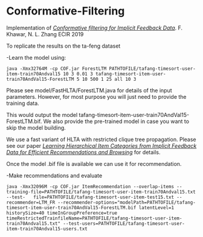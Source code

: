 # Conformative-Filtering
Implementation of [*Conformative filtering for Implicit Feedback Data*](https://arxiv.org/pdf/1704.01889.pdf). F. Khawar, N. L. Zhang ECIR 2019

To replicate the results on the ta-feng dataset

-Learn the model using: 
```
java -Xmx32764M -cp COF.jar ForestLTM PATHTOFILE/tafang-timesort-user-item-train70Andval15 10 3 0.01 3 tafang-timesort-item-user-train70AndVal15-ForestLTM 5 10 500 1 25 all 10 3
```

Please see model/FastHLTA/ForestLTM.java for details of the input parameters. However, for most purpose you will just need to provide the training data.

This would output the model tafang-timesort-item-user-train70AndVal15-ForestLTM.bif. We also provide the pre-trained model in case you want to skip the model building. 

We use a fast variant of HLTA with restricted clique tree propagation. Please see our paper [*Learning Hierarchical Item Categories from Implicit Feedback Data for Efficient Recommendations and Browsing*](https://arxiv.org/pdf/1806.02056.pdf) for details.

Once the model .bif file is available we can use it for recommendation.

-Make recommendations and evaluate
```
java -Xmx32096M -cp COF.jar ItemRecommendation --overlap-items --training-file=PATHTOFILE/tafang-timesort-user-item-train70Andval15.txt --test-   file=PATHTOFILE/tafang-timesort-user-item-test15.txt --recommender=LTM_FR --recommender-options="modelPath=PATHTOFILE/tafang-timesort-item-user-train70AndVal15-ForestLTM.bif latentLevel=1 historySize=40 timeInGroupPreference=true timeRestrictedTrainfileName=PATHTOFILE/tafang-timesort-user-item-train70Andval15.txt" --test-users=PATHTOFILE/tafang-timesort-user-item-train70Andval15-users.txt
```
